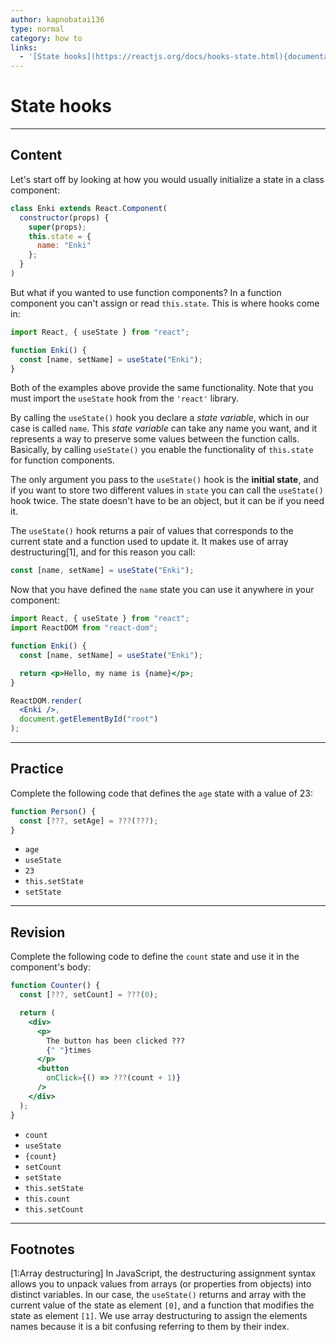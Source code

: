 ```yaml
---
author: kapnobatai136
type: normal
category: how to
links:
  - '[State hooks](https://reactjs.org/docs/hooks-state.html){documentation}'
---
```


# State hooks


---

## Content

Let's start off by looking at how you would usually initialize a state in a class component:

```js
class Enki extends React.Component(
  constructor(props) {
    super(props);
    this.state = {
      name: "Enki"
    };
  }
)
```

But what if you wanted to use function components? In a function component you can't assign or read `this.state`. This is where hooks come in:

```js
import React, { useState } from "react";

function Enki() {
  const [name, setName] = useState("Enki");
}
```

Both of the examples above provide the same functionality. Note that you must import the `useState` hook from the `'react'` library.

By calling the `useState()` hook you declare a *state variable*, which in our case is called `name`. This *state variable* can take any name you want, and it represents a way to preserve some values between the function calls. Basically, by calling `useState()` you enable the functionality of `this.state` for function components.

The only argument you pass to the `useState()` hook is the **initial state**, and if you want to store two different values in `state` you can call the `useState()` hook twice. The state doesn't have to be an object, but it can be if you need it.

The `useState()` hook returns a pair of values that corresponds to the current state and a function used to update it. It makes use of array destructuring[1], and for this reason you call:

```js
const [name, setName] = useState("Enki");
```

Now that you have defined the `name` state you can use it anywhere in your component:

```jsx
import React, { useState } from "react";
import ReactDOM from "react-dom";

function Enki() {
  const [name, setName] = useState("Enki");

  return <p>Hello, my name is {name}</p>;
}

ReactDOM.render(
  <Enki />,
  document.getElementById("root")
);
```


---

## Practice

Complete the following code that defines the `age` state with a value of 23:

```js
function Person() {
  const [???, setAge] = ???(???);
}
```

* `age`
* `useState`
* `23`
* `this.setState`
* `setState`


---

## Revision

Complete the following code to define the `count` state and use it in the component's body:

```jsx
function Counter() {
  const [???, setCount] = ???(0);

  return (
    <div>
      <p>
        The button has been clicked ???
        {" "}times
      </p>
      <button
        onClick={() => ???(count + 1)}
      />
    </div>
  );
}
```

* `count`
* `useState`
* `{count}`
* `setCount`
* `setState`
* `this.setState`
* `this.count`
* `this.setCount`


---

## Footnotes

[1:Array destructuring]
In JavaScript, the destructuring assignment syntax allows you to unpack values from arrays (or properties from objects) into distinct variables. In our case, the `useState()` returns and array with the current value of the state as element `[0]`, and a function that modifies the state as element `[1]`. We use array destructuring to assign the elements names because it is a bit confusing referring to them by their index.
